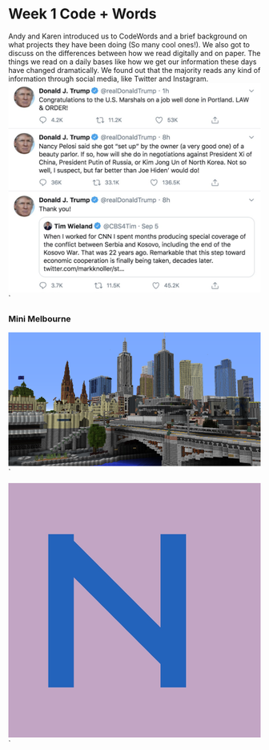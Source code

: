 # Week 1 Code + Words
Andy and Karen introduced us to CodeWords and a brief background on what projects they have been doing (So many cool ones!). We also got to discuss on the differences between how we read digitally and on paper. The things we read on a daily bases like how we get our information these days have changed dramatically. We found out that the majority reads any kind of information through social media, like Twitter and Instagram. 
<img src="donaldtrumptweet.JPG">`

### Mini Melbourne
<img src="mindcraftmelbourne.png">`









<img src="initial N.JPG">`
